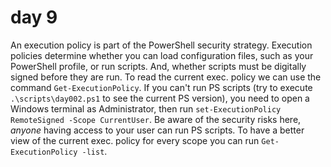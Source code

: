 # day 9

An execution policy is part of the PowerShell security strategy. Execution policies determine whether you can load configuration files, such as your PowerShell profile, or run scripts. And, whether scripts must be digitally signed before they are run. To read the current exec. policy we can use the command `Get-ExecutionPolicy`. If you can't run PS scripts (try to execute `.\scripts\day002.ps1` to see the current PS version), you need to open a Windows terminal as Administrator, then run `set-ExecutionPolicy RemoteSigned -Scope CurrentUser`. Be aware of the security risks here, *anyone* having access to your user can run PS scripts. To have a better view of the current exec. policy for every scope you can run `Get-ExecutionPolicy -list`.
